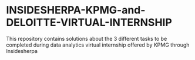 # INSIDESHERPA-KPMG-and-DELOITTE-VIRTUAL-INTERNSHIP
This repository contains solutions about the 3 different tasks to be completed during data analytics virtual internship offered by KPMG through Insidesherpa

